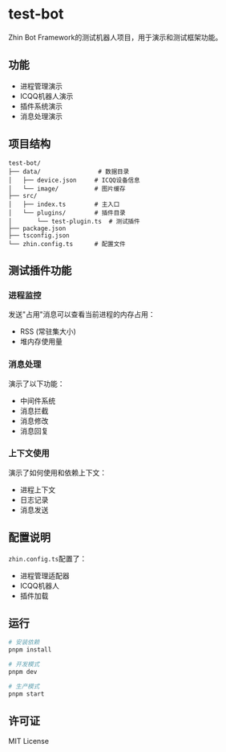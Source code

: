 # test-bot

Zhin Bot Framework的测试机器人项目，用于演示和测试框架功能。

## 功能

- 进程管理演示
- ICQQ机器人演示
- 插件系统演示
- 消息处理演示

## 项目结构

```
test-bot/
├── data/                # 数据目录
│   ├── device.json     # ICQQ设备信息
│   └── image/          # 图片缓存
├── src/
│   ├── index.ts        # 主入口
│   └── plugins/        # 插件目录
│       └── test-plugin.ts  # 测试插件
├── package.json
├── tsconfig.json
└── zhin.config.ts      # 配置文件
```

## 测试插件功能

### 进程监控

发送"占用"消息可以查看当前进程的内存占用：
- RSS (常驻集大小)
- 堆内存使用量

### 消息处理

演示了以下功能：
- 中间件系统
- 消息拦截
- 消息修改
- 消息回复

### 上下文使用

演示了如何使用和依赖上下文：
- 进程上下文
- 日志记录
- 消息发送

## 配置说明

`zhin.config.ts`配置了：
- 进程管理适配器
- ICQQ机器人
- 插件加载

## 运行

```bash
# 安装依赖
pnpm install

# 开发模式
pnpm dev

# 生产模式
pnpm start
```

## 许可证

MIT License